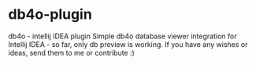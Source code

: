 # db4o-plugin
db4o - intellij IDEA plugin
Simple db4o database viewer integration for Intellij IDEA - so far, only db preview is working. If you have any wishes or ideas, 
send them to me or contribute :)
